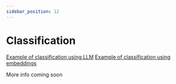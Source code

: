 ```yaml
---
sidebar_position: 12
---
```


# Classification

[Example of classification using LLM](https://github.com/langchain4j/langchain4j-examples/blob/5c5fc14613101a84fe32b39200e30701fec45194/other-examples/src/main/java/OtherServiceExamples.java#L27)
[Example of classification using embeddings](https://github.com/langchain4j/langchain4j-examples/blob/main/other-examples/src/main/java/embedding/classification/EmbeddingModelTextClassifierExample.java)

More info coming soon
